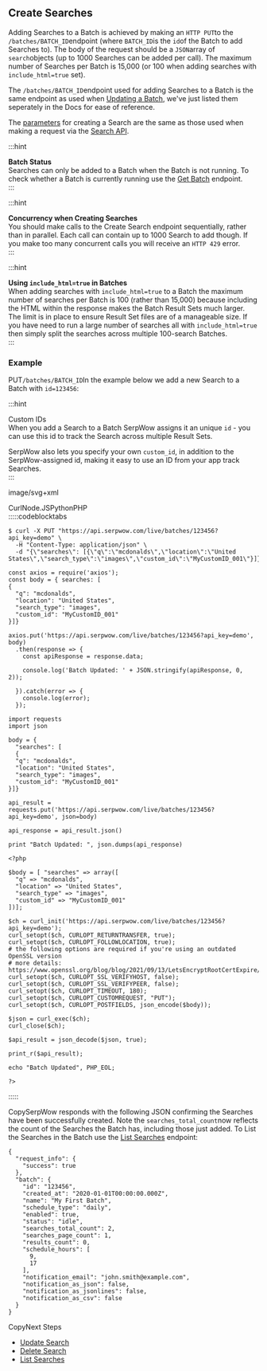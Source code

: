 Create Searches
---------------

Adding Searches to a Batch is achieved by making an `HTTP PUT`to the `/batches/BATCH_ID`endpoint (where `BATCH_ID`is the `id`of the Batch to add Searches to). The body of the request should be a `JSON`array of `search`objects (up to 1000 Searches can be added per call). The maximum number of Searches per Batch is 15,000 (or 100 when adding searches with `include_html=true` set).

The `/batches/BATCH_ID`endpoint used for adding Searches to a Batch is the same endpoint as used when [Updating a Batch](/docs/batches-api/batches/update), we've just listed them seperately in the Docs for ease of reference.

The [parameters](/docs/search-api/searches/parameters) for creating a Search are the same as those used when making a request via the [Search API](/docs/search-api).

  
:::hint



**Batch Status**  
Searches can only be added to a Batch when the Batch is not running. To check whether a Batch is currently running use the [Get Batch](/docs/batches-api/batches/get) endpoint.  
:::

  
:::hint



**Concurrency when Creating Searches**  
You should make calls to the Create Search endpoint sequentially, rather than in parallel. Each call can contain up to 1000 Search to add though. If you make too many concurrent calls you will receive an `HTTP 429` error.  
:::

  
:::hint



**Using `include_html=true` in Batches**  
When adding searches with `include_html=true` to a Batch the maximum number of searches per Batch is 100 (rather than 15,000) because including the HTML within the response makes the Batch Result Sets much larger. The limit is in place to ensure Result Set files are of a manageable size. If you have need to run a large number of searches all with `include_html=true` then simply split the searches across multiple 100-search Batches.  
:::

### Example

PUT`/batches/BATCH_ID`In the example below we add a new Search to a Batch with `id=123456`:

  
:::hint



Custom IDs  
When you add a Search to a Batch SerpWow assigns it an unique `id` - you can use this id to track the Search across multiple Result Sets.  
  
SerpWow also lets you specify your own `custom_id`, in addition to the SerpWow-assigned id, making it easy to use an ID from your app track Searches.  
:::





image/svg+xml
































CurlNode.JSPythonPHP  
:::::codeblocktabs


```
$ curl -X PUT "https://api.serpwow.com/live/batches/123456?api_key=demo" \
  -H "Content-Type: application/json" \
  -d "{\"searches\": [{\"q\":\"mcdonalds\",\"location\":\"United States\",\"search_type\":\"images\",\"custom_id\":\"MyCustomID_001\"}]}"
```

```
const axios = require('axios');
const body = { searches: [
{
  "q": "mcdonalds",
  "location": "United States",
  "search_type": "images",
  "custom_id": "MyCustomID_001"
}]}

axios.put('https://api.serpwow.com/live/batches/123456?api_key=demo', body)
  .then(response => {
    const apiResponse = response.data;

    console.log('Batch Updated: ' + JSON.stringify(apiResponse, 0, 2));

  }).catch(error => {
    console.log(error);
  });
```

```
import requests
import json

body = { 
  "searches": [
  {
  "q": "mcdonalds",
  "location": "United States",
  "search_type": "images",
  "custom_id": "MyCustomID_001"
}]}

api_result = requests.put('https://api.serpwow.com/live/batches/123456?api_key=demo', json=body)

api_response = api_result.json()

print "Batch Updated: ", json.dumps(api_response)
```

```
<?php
      
$body = [ "searches" => array([
  "q" => "mcdonalds",
  "location" => "United States",
  "search_type" => "images",
  "custom_id" => "MyCustomID_001"
])];

$ch = curl_init('https://api.serpwow.com/live/batches/123456?api_key=demo');
curl_setopt($ch, CURLOPT_RETURNTRANSFER, true);
curl_setopt($ch, CURLOPT_FOLLOWLOCATION, true);
# the following options are required if you're using an outdated OpenSSL version
# more details: https://www.openssl.org/blog/blog/2021/09/13/LetsEncryptRootCertExpire/
curl_setopt($ch, CURLOPT_SSL_VERIFYHOST, false);
curl_setopt($ch, CURLOPT_SSL_VERIFYPEER, false);
curl_setopt($ch, CURLOPT_TIMEOUT, 180);
curl_setopt($ch, CURLOPT_CUSTOMREQUEST, "PUT");
curl_setopt($ch, CURLOPT_POSTFIELDS, json_encode($body));

$json = curl_exec($ch);
curl_close($ch);

$api_result = json_decode($json, true);

print_r($api_result);

echo "Batch Updated", PHP_EOL;

?>
```
  
:::::

CopySerpWow responds with the following JSON confirming the Searches have been successfully created. Note the `searches_total_count`now reflects the count of the Searches the Batch has, including those just added. To List the Searches in the Batch use the [List Searches](/docs/batches-api/searches/list) endpoint:


```
{
  "request_info": {
    "success": true
  },
  "batch": {
    "id": "123456",
    "created_at": "2020-01-01T00:00:00.000Z",
    "name": "My First Batch",
    "schedule_type": "daily",
    "enabled": true,
    "status": "idle",
    "searches_total_count": 2,
    "searches_page_count": 1,
    "results_count": 0,
    "schedule_hours": [
      9,
      17
    ],
    "notification_email": "john.smith@example.com",
    "notification_as_json": false,
    "notification_as_jsonlines": false,
    "notification_as_csv": false
  }
}
```
CopyNext Steps

* [Update Search](/docs/batches-api/searches/update)
* [Delete Search](/docs/batches-api/searches/delete)
* [List Searches](/docs/batches-api/searches/list)
